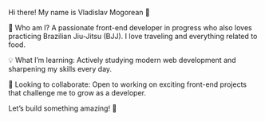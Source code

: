 Hi there! My name is Vladislav Mogorean 👋

🥋 Who am I?
A passionate front-end developer in progress who also loves practicing Brazilian Jiu-Jitsu (BJJ). I love traveling and everything related to food.

💡 What I’m learning:
Actively studying modern web development and sharpening my skills every day.

🤝 Looking to collaborate:
Open to working on exciting front-end projects that challenge me to grow as a developer.

Let’s build something amazing! 🚀
